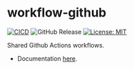 # workflow-github

[![CICD](https://github.com/quike/workflow-github/actions/workflows/release-internal.yml/badge.svg)](https://github.com/quike/workflow-github/actions/workflows/release-internal.yml)
![GitHub Release](https://img.shields.io/github/v/tag/quike/workflow-github)
[![License: MIT](https://img.shields.io/badge/License-MIT-yellow.svg)](https://opensource.org/licenses/MIT)

Shared Github Actions workflows.

- Documentation [here](docs/index.md).
